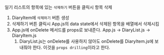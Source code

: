 일기 리스트의 항목에 있는 `삭제하기` 버튼을 클릭시 항목 삭제

1. DiaryItem에 `삭제하기` 버튼 생성
2. 삭제하기 버튼 클릭시 App.js의 data state에서 삭제된 항목을 배열에서 삭제시킴
3. App.js에 onDelete 메서드를 props로 보내준다. App.js -> DiaryList.js -> DiaryItem.js 
   1. DiaryList.js는 onDelete를 사용하지 않아도 onDelete를 DiaryItem.js에 보내줘야 한다. 이것을 `props drilling`이라고 한다.